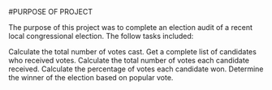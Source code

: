 #PURPOSE OF PROJECT



The purpose of this project was to complete an election audit of a recent local congressional election. The follow tasks included:

Calculate the total number of votes cast.
Get a complete list of candidates who received votes.
Calculate the total number of votes each candidate received.
Calculate the percentage of votes each candidate won.
Determine the winner of the election based on popular vote.
